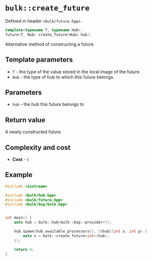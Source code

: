 # `bulk::create_future`

Defined in header `<bulk/future.hpp>`.

```cpp
template<typename T, typename Hub>
future<T, Hub> create_future(Hub& hub);
```

Alternative method of constructing a future.

## Template parameters

* `T` - the type of the value stored in the local image of the future.
* `Hub` - the type of hub to which this future belongs.

## Parameters

* `hub` - the hub this future belongs to

## Return value

A newly constructed future

## Complexity and cost

* **Cost** - `l`

## Example

```cpp
#include <iostream>

#include <bulk/hub.hpp>
#include <bulk/future.hpp>
#include <bulk/bsp/bulk.hpp>


int main() {
    auto hub = bulk::hub<bulk::bsp::provider>();

    hub.spawn(hub.available_processors(), [&hub](int s, int p) {
        auto x = bulk::create_future<int>(hub);
    });

    return 0;
}
```
